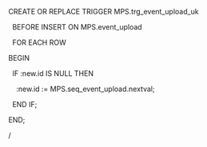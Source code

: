 CREATE OR REPLACE TRIGGER MPS.trg_event_upload_uk

  BEFORE INSERT ON MPS.event_upload

  FOR EACH ROW

BEGIN

  IF :new.id IS NULL THEN

    :new.id := MPS.seq_event_upload.nextval;

  END IF;

  

END;

/